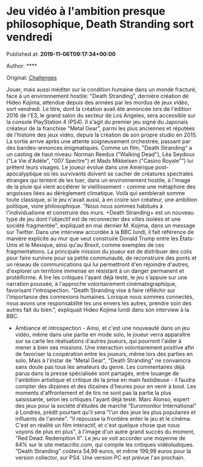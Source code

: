 
# Jeu vidéo à l'ambition presque philosophique, Death Stranding sort vendredi

Published at: **2019-11-06T09:17:34+00:00**

Author: ****

Original: [Challenges](https://www.challenges.fr/societe/jeu-video-a-l-ambition-presque-philosophique-death-stranding-sort-vendredi_683361)

Jouer, mais aussi méditer sur la condition humaine dans un monde fracturé, face à un environnement hostile: "Death Stranding", dernière création de Hideo Kojima, attendue depuis des années par les mordus de jeux vidéo, sort vendredi.
Le titre, dont la création avait été annoncée lors de l'édition 2016 de l'E3, le grand salon du secteur de Los Angeles, sera accessible sur la console PlayStation 4 (PS4).
Il s'agit du premier jeu signé du Japonais créateur de la franchise "Metal Gear", parmi les plus anciennes et réputées de l'histoire des jeux vidéo, depuis la création de son propre studio en 2015.
La sortie arrive après une attente soigneusement orchestrée, passant par des bandes-annonces énigmatiques. Comme un film, "Death Stranding" a un casting de haut niveau: Norman Reedus ("Walking Dead"), Léa Seydoux ("La Vie d'Adèle", "007 Spectre") et Mads Mikkelsen ("Casino Royale"") lui prêtent leurs visages.
Le joueur évolue dans une Amérique post-apocalyptique où les survivants doivent se cacher de créatures spectrales étranges qui tentent de les tuer, dans un environnement hostile, à l'image de la pluie qui vient accélérer le vieillissement - comme une métaphore des angoisses liées au dérèglement climatique.
Voilà qui semblerait somme toute classique, si le jeu n'avait aussi, à en croire son créateur, une ambition politique, voire philosophique.
"Nous nous sommes habitués à l'individualisme et construire des murs. +Death Stranding+ est un nouveau type de jeu dont l'objectif est de reconnecter des villes isolées et une société fragmentée", expliquait en mai dernier M. Kojima, dans un message sur Twitter.
Dans une interview accordée à la BBC lundi, il fait référence de manière explicite au mur que veut construire Donald Trump entre les États-Unis et le Mexique, ainsi qu'au Brexit, comme exemples de ces fragmentations.
La principale mission du joueur est de distribuer des colis pour faire survivre pour sa petite communauté, de reconstruire des ponts et un réseau de communications qui lui permettront d'en rejoindre d'autres, d'explorer un territoire immense en résistant à un danger permanent et protéiforme.
A lire les critiques l'ayant déjà testé, le jeu s'appuie sur une narration poussée, à l'approche volontairement cinématographique, favorisant l'introspection.
"Death Stranding vise à faire réfléchir sur l'importance des connexions humaines. Lorsque nous sommes connectés, nous avons une responsabilité les uns envers les autres, prendre soin des autres fait du bien.", expliquait Hideo Kojima lundi dans son interview à la BBC.
- Ambiance et introspection -
Ainsi, et c'est une nouveauté dans un jeu vidéo, même dans une partie en mode solo, le joueur verra apparaître sur sa carte les réalisations d'autres joueurs, qui pourront l'aider à mener à bien ses missions.
Une interaction volontairement positive afin de favoriser la coopération entre les joueurs, même lors des parties en solo.
Mais à l'instar de "Metal Gear", "Death Stranding" ne convaincra sans doute pas tous les amateurs du genre. Les commentaires déjà parus dans la presse spécialisée sont partagés, entre louange de l'ambition artistique et critique de la prise en main fastidieuse - il faudra compter des dizaines et des dizaines d'heures pour en venir à bout.
Les moments d'affrontement et de tirs ne sont pas la partie la plus saisissante, selon les critiques l'ayant déjà testé.
Marc Alonso, expert des jeux pour la société d'études de marché "Euromonitor International" à Londres, prédit pourtant qu'il sera "l'un des jeux les plus populaires et influents de l'année".
"Il repousse la frontière enter le jeu et le cinéma. C'est en réalité un film interactif, et c'est quelque chose que nous voyons de plus en plus", à l'image d'un autre grand succès du moment, "Red Dead: Redemption II".
Le jeu se voit accorder une moyenne de 84% sur le site metacritic.com, qui compile les critiques vidéoludiques.
"Death Stranding" coûtera 54,99 euros, et même 199,99 euros pour la version collector, sur PS4. Une version PC est prévue l'an prochain.
